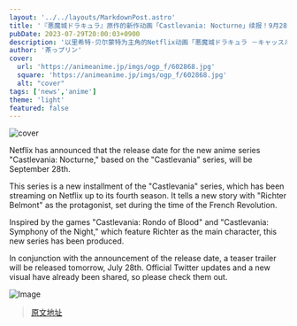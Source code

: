 ```yaml
---
layout: '../../layouts/MarkdownPost.astro'
title: '『悪魔城ドラキュラ』原作的新作动画「Castlevania: Nocturne」续报！9月28日开始配信，解禁了描绘里希特的新视觉图'
pubDate: 2023-07-29T20:00:03+0900
description: '以里希特·贝尔蒙特为主角的Netflix动画「悪魔城ドラキュラ －キャッスルヴァニア－」的新系列。'
author: '茶っプリン'
cover:
  url: 'https://animeanime.jp/imgs/ogp_f/602868.jpg'
  square: 'https://animeanime.jp/imgs/ogp_f/602868.jpg'
  alt: "cover"
tags: ['news','anime']
theme: 'light'
featured: false
---
```


![cover](https://animeanime.jp/imgs/ogp_f/602868.jpg)

Netflix has announced that the release date for the new anime series "Castlevania: Nocturne," based on the "Castlevania" series, will be September 28th. 

This series is a new installment of the "Castlevania" series, which has been streaming on Netflix up to its fourth season. It tells a new story with "Richter Belmont" as the protagonist, set during the time of the French Revolution. 

Inspired by the games "Castlevania: Rondo of Blood" and "Castlevania: Symphony of the Night," which feature Richter as the main character, this new series has been produced. 

In conjunction with the announcement of the release date, a teaser trailer will be released tomorrow, July 28th. Official Twitter updates and a new visual have already been shared, so please check them out. 

![Image](https://twitter.com/Castlevania/status/1684217339036725250)

>[原文地址](https://animeanime.jp/article/2023/07/29/78929.html)  